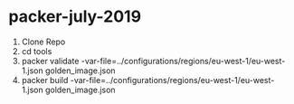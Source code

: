 # packer-july-2019
1. Clone Repo 
2. cd tools 
3. packer validate -var-file=../configurations/regions/eu-west-1/eu-west-1.json golden_image.json
4. packer build    -var-file=../configurations/regions/eu-west-1/eu-west-1.json golden_image.json